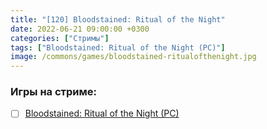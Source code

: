 ```yaml
---
title: "[120] Bloodstained: Ritual of the Night"
date: 2022-06-21 09:00:00 +0300
categories: ["Стримы"]
tags: ["Bloodstained: Ritual of the Night (PC)"]
image: /commons/games/bloodstained-ritualofthenight.jpg
---
```


### Игры на стриме:
+ [ ] [Bloodstained: Ritual of the Night (PC)](/tags/bloodstained-ritual-of-the-night-pc)
